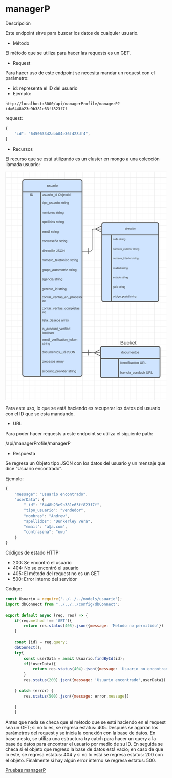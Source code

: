 # managerP

Descripción

Este endpoint sirve para buscar los datos de cualquier usuario.

- Método

El método que se utiliza para hacer las requests es un GET.

- Request

Para hacer uso de este endpoint se necesita mandar un request con el parámetro:

- id: representa el ID del usuario
- Ejemplo:

```
http://localhost:3000/api/managerProfile/managerP?id=6448b23e9b381e63ff823f7f
```

request:

```jsx
{
    "id": "645063342abb04e36f428df4",
}
```

- Recursos

El recurso que se está utilizando es un cluster en mongo a una colección llamada usuario: 

![Untitled](../Dashboard%20Compras%20Vendedor%202e08b1d5cfc2455b98882ef5d97d47ae/Untitled.png)

Para este uso, lo que se está haciendo es recuperar los datos del usuario con el ID que se esta mandando.

- URL

Para poder hacer requests a este endpoint se utiliza el siguiente path:

/api/managerProfile/managerP

- Respuesta

Se regresa un Objeto tipo JSON con los datos del usuario y un mensaje que dice “Usuario encontrado”.

Ejemplo:

```jsx
{
    "message": "Usuario encontrado",
    "userData": {
        "_id": "6448b23e9b381e63ff823f7f",
        "tipo_usuario": "vendedor",
        "nombres": "Andrew",
        "apellidos": "Dunkerley Vera",
        "email": "a@a.com",
        "contrasena": "uwu"
    }
}
```

Códigos de estado HTTP:

- 200: Se encontró el usuario
- 404: No se encontró el usuario
- 405: El método del request no es un GET
- 500: Error interno del servidor

Código:

```jsx
const Usuario = require('../../../models/usuario');
import dbConnect from "../../../config/dbConnect";

export default async (req, res) => {
    if(req.method !== 'GET'){
        return res.status(405).json({message: 'Metodo no permitido'})
    }
    
    const {id} = req.query;
    dbConnect();
    try{
        const userData = await Usuario.findById(id);
        if(!userData){
            return res.status(404).json({message: 'Usuario no encontrado'})
        }
        res.status(200).json({message: 'Usuario encontrado',userData})
        
    } catch (error) {
        res.status(500).json({message: error.message})

    }
    }
```

Antes que nada se checa que el método que se está haciendo en el request sea un GET; si no lo es, se regresa estatus: 405. Después se agarran los parámetros del request y se inicia la conexión con la base de datos. En base a esto, se utiliza una estructura try catch para hacer un query a la base de datos para encontrar el usuario por medio de su ID. En seguida se checa si el objeto que regreso la base de datos está vacío; en caso de que lo esté, se regresa estatus: 404 y si no lo está se regresa estatus: 200 con el objeto. Finalmente si hay algún error interno se regresa estatus: 500.

[Pruebas managerP](managerP%2058345df2ce5740b59c7ba536290f04bf/Pruebas%20managerP%20cb82174e051843b6b688a511e7473574.md)